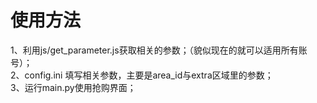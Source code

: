# 使用方法
1、利用js/get_parameter.js获取相关的参数；（貌似现在的就可以适用所有账号）；  
2、config.ini 填写相关参数，主要是area_id与extra区域里的参数；  
3、运行main.py使用抢购界面；  